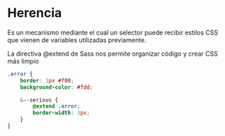 # Herencia
Es un mecanismo mediante el cual un selector puede recibir estilos CSS que vienen de variables utilizadas previamente.

La directiva @extend de Sass nos permite organizar código y crear CSS más limpio

```scss
.error {
    border: 1px #f00;
    background-color: #fdd;

    &--serious {
        @extend .error;
        border-width: 3px;
    }
}
```